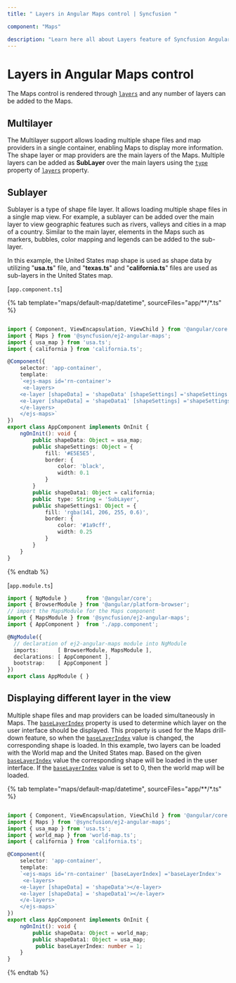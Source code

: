 ```yaml
---
title: " Layers in Angular Maps control | Syncfusion "

component: "Maps"

description: "Learn here all about Layers feature of Syncfusion Angular Maps control and more."
---
```


# Layers in Angular Maps control

The Maps control is rendered through [`layers`](../api/maps/#layers) and any number of layers can be added to the Maps.

## Multilayer

The Multilayer support allows loading multiple shape files and map providers in a single container, enabling Maps to display more information. The shape layer or map providers are the main layers of the Maps. Multiple layers can be added as **SubLayer** over the main layers using the [`type`](../api/maps/layerSettingsModel/#type) property of [`layers`](../api/maps/#layers) property.

## Sublayer

Sublayer is a type of shape file layer. It allows loading multiple shape files in a single map view. For example, a sublayer can be added over the main layer to view geographic features such as rivers, valleys and cities in a map of a country. Similar to the main layer, elements in the Maps such as markers, bubbles, color mapping and legends can be added to the sub-layer.

In this example, the United States map shape is used as shape data by utilizing "**usa.ts**" file, and "**texas.ts**" and "**california.ts**" files are used as sub-layers in the United States map.

[`app.component.ts`]

{% tab template="maps/default-map/datetime", sourceFiles="app/**/*.ts" %}

```typescript

import { Component, ViewEncapsulation, ViewChild } from '@angular/core';
import { Maps } from '@syncfusion/ej2-angular-maps';
import { usa_map } from 'usa.ts';
import { california } from 'california.ts';

@Component({
    selector: 'app-container',
    template:
    `<ejs-maps id='rn-container'>
     <e-layers>
    <e-layer [shapeData] = 'shapeData' [shapeSettings] ='shapeSettings'></e-layer>
    <e-layer [shapeData] = 'shapeData1' [shapeSettings] ='shapeSettings1' [type] = 'type'></e-layer>
    </e-layers>
    </ejs-maps>`
})
export class AppComponent implements OnInit {
    ngOnInit(): void {
        public shapeData: Object = usa_map;
        public shapeSettings: Object = {
            fill: '#E5E5E5',
            border: {
                color: 'black',
                width: 0.1
            }
        }
        public shapeData1: Object = california;
        public  type: String = 'SubLayer',
        public shapeSettings1: Object = {
            fill: 'rgba(141, 206, 255, 0.6)',
            border: {
                color: '#1a9cff',
                width: 0.25
            }
        }
    }
}

```

{% endtab %}

[`app.module.ts`]

```typescript
import { NgModule }      from '@angular/core';
import { BrowserModule } from '@angular/platform-browser';
// import the MapsModule for the Maps component
import { MapsModule } from '@syncfusion/ej2-angular-maps';
import { AppComponent }  from './app.component';

@NgModule({
  // declaration of ej2-angular-maps module into NgModule
  imports:      [ BrowserModule, MapsModule ],
  declarations: [ AppComponent ],
  bootstrap:    [ AppComponent ]
})
export class AppModule { }
```

## Displaying different layer in the view

Multiple shape files and map providers can be loaded simultaneously in Maps. The [`baseLayerIndex`](../api/maps/mapsModel/#baselayerindex) property is used to determine which layer on the user interface should be displayed. This property is used for the Maps drill-down feature, so when the [`baseLayerIndex`](../api/maps/mapsModel/#baselayerindex) value is changed, the corresponding shape is loaded. In this example, two layers can be loaded with the World map and the United States map. Based on the given [`baseLayerIndex`](../api/maps/mapsModel/#baselayerindex) value the corresponding shape will be loaded in the user interface. If the [`baseLayerIndex`](../api/maps/mapsModel/#baselayerindex) value is set to 0, then the world map will be loaded.

{% tab template="maps/default-map/datetime", sourceFiles="app/**/*.ts" %}

```typescript

import { Component, ViewEncapsulation, ViewChild } from '@angular/core';
import { Maps } from '@syncfusion/ej2-angular-maps';
import { usa_map } from 'usa.ts';
import { world_map } from 'world-map.ts';
import { california } from 'california.ts';

@Component({
    selector: 'app-container',
    template:
    `<ejs-maps id='rn-container' [baseLayerIndex] ='baseLayerIndex'>
     <e-layers>
    <e-layer [shapeData] = 'shapeData'></e-layer>
    <e-layer [shapeData] = 'shapeData1'></e-layer>
    </e-layers>
    </ejs-maps>`
})
export class AppComponent implements OnInit {
    ngOnInit(): void {
        public shapeData: Object = world_map;
        public shapeData1: Object = usa_map;
         public baseLayerIndex: number = 1;
    }
}

```

{% endtab %}